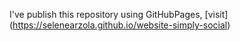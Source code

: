 I've publish this repository using GitHubPages, [visit] (https://selenearzola.github.io/website-simply-social)
